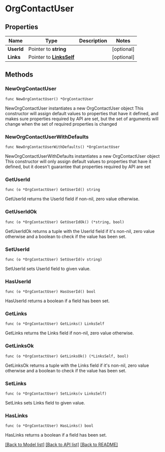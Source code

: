 # OrgContactUser

## Properties

Name | Type | Description | Notes
------------ | ------------- | ------------- | -------------
**UserId** | Pointer to **string** |  | [optional] 
**Links** | Pointer to [**LinksSelf**](LinksSelf.md) |  | [optional] 

## Methods

### NewOrgContactUser

`func NewOrgContactUser() *OrgContactUser`

NewOrgContactUser instantiates a new OrgContactUser object
This constructor will assign default values to properties that have it defined,
and makes sure properties required by API are set, but the set of arguments
will change when the set of required properties is changed

### NewOrgContactUserWithDefaults

`func NewOrgContactUserWithDefaults() *OrgContactUser`

NewOrgContactUserWithDefaults instantiates a new OrgContactUser object
This constructor will only assign default values to properties that have it defined,
but it doesn't guarantee that properties required by API are set

### GetUserId

`func (o *OrgContactUser) GetUserId() string`

GetUserId returns the UserId field if non-nil, zero value otherwise.

### GetUserIdOk

`func (o *OrgContactUser) GetUserIdOk() (*string, bool)`

GetUserIdOk returns a tuple with the UserId field if it's non-nil, zero value otherwise
and a boolean to check if the value has been set.

### SetUserId

`func (o *OrgContactUser) SetUserId(v string)`

SetUserId sets UserId field to given value.

### HasUserId

`func (o *OrgContactUser) HasUserId() bool`

HasUserId returns a boolean if a field has been set.

### GetLinks

`func (o *OrgContactUser) GetLinks() LinksSelf`

GetLinks returns the Links field if non-nil, zero value otherwise.

### GetLinksOk

`func (o *OrgContactUser) GetLinksOk() (*LinksSelf, bool)`

GetLinksOk returns a tuple with the Links field if it's non-nil, zero value otherwise
and a boolean to check if the value has been set.

### SetLinks

`func (o *OrgContactUser) SetLinks(v LinksSelf)`

SetLinks sets Links field to given value.

### HasLinks

`func (o *OrgContactUser) HasLinks() bool`

HasLinks returns a boolean if a field has been set.


[[Back to Model list]](../README.md#documentation-for-models) [[Back to API list]](../README.md#documentation-for-api-endpoints) [[Back to README]](../README.md)


